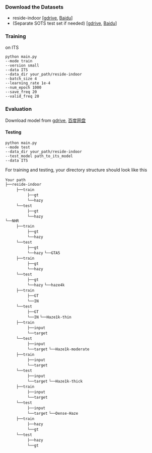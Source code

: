 ### Download the Datasets
- reside-indoor [[gdrive](https://drive.google.com/drive/folders/1pbtfTp29j7Ip-mRzDpMpyopCfXd-ZJhC?usp=sharing), [Baidu](https://pan.baidu.com/s/1jD-TU0wdtSoEb4ki-Cut2A?pwd=1lr0)]
- (Separate SOTS test set if needed) [[gdrive](https://drive.google.com/file/d/16j2dwVIa9q_0RtpIXMzhu-7Q6dwz_D1N/view?usp=sharing), [Baidu](https://pan.baidu.com/s/1R6qWri7sG1hC_Ifj-H6DOQ?pwd=o5sk)]


### Training
on ITS
~~~
python main.py 
--mode train 
--version small
--data ITS 
--data_dir your_path/reside-indoor 
--batch_size 4
--learning_rate 1e-4
--num_epoch 1000
--save_freq 20
--valid_freq 20
~~~


### Evaluation
Download model from [gdrive](https://drive.google.com/drive/folders/1_5fO2p5xoWO5cUEVoXJ7x3Uhg1AP18FQ?usp=sharing), [百度网盘](https://pan.baidu.com/s/1oYzdxs3FvLJMWx7S5GW0rA?pwd=dvta)
#### Testing
~~~
python main.py 
--mode test 
--data_dir your_path/reside-indoor 
--test_model path_to_its_model 
--data ITS
~~~


For training and testing, your directory structure should look like this

`Your path` <br/>
`├──reside-indoor` <br/>
     `├──train`  <br/>
          `├──gt`  <br/>
          `└──hazy`  
     `└──test`  <br/>
          `├──gt`  <br/>
          `└──hazy`  
`└──NHR` <br/>
     `├──train`  <br/>
          `├──gt`  <br/>
          `└──hazy`  
     `└──test`  <br/>
          `├──gt`  <br/>
          `└──hazy` 
`└──GTA5` <br/>
     `├──train`  <br/>
          `├──gt`  <br/>
          `└──hazy`  
     `└──test`  <br/>
          `├──gt`  <br/>
          `└──hazy` 
`└──haze4k` <br/>
     `├──train`  <br/>
          `├──GT`  <br/>
          `└──IN`  
     `└──test`  <br/>
          `├──GT`  <br/>
          `└──IN` 
`└──Haze1k-thin` <br/>
     `├──train`  <br/>
          `├──input`  <br/>
          `└──target`  
     `└──test`  <br/>
          `├──input`  <br/>
          `└──target` 
`└──Haze1k-moderate` <br/>
     `├──train`  <br/>
          `├──input`  <br/>
          `└──target`  
     `└──test`  <br/>
          `├──input`  <br/>
          `└──target` 
`└──Haze1k-thick` <br/>
     `├──train`  <br/>
          `├──input`  <br/>
          `└──target`  
     `└──test`  <br/>
          `├──input`  <br/>
          `└──target` 
`└──Dense-Haze` <br/>
     `├──train`  <br/>
          `├──hazy`  <br/>
          `└──gt`  
     `└──test`  <br/>
          `├──hazy`  <br/>
          `└──gt` 